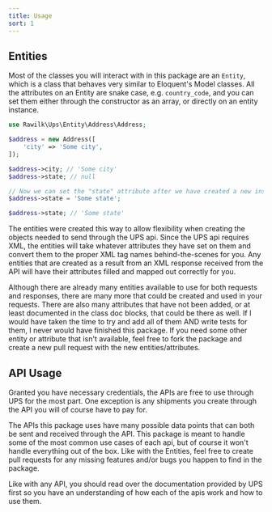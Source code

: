 ```yaml
---
title: Usage
sort: 1
---
```


## Entities

Most of the classes you will interact with in this package are an `Entity`, which is a class that behaves very similar to
Eloquent's Model classes. All the attributes on an Entity are snake case, e.g. `country_code`, and you can set them 
either through the constructor as an array, or directly on an entity instance.

```php
use Rawilk\Ups\Entity\Address\Address;

$address = new Address([
    'city' => 'Some city',
]);

$address->city; // 'Some city'
$address->state; // null

// Now we can set the "state" attribute after we have created a new instance
$address->state = 'Some state';

$address->state; // 'Some state'
```

The entities were created this way to allow flexibility when creating the objects needed to send through
the UPS api. Since the UPS api requires XML, the entities will take whatever attributes they have set on them
and convert them to the proper XML tag names behind-the-scenes for you. Any entities that are created as
a result from an XML response received from the API will have their attributes filled and mapped out
correctly for you.

Although there are already many entities available to use for both requests and responses, there are many
more that could be created and used in your requests. There are also many attributes that have not been
added, or at least documented in the class doc blocks, that could be there as well. If I would have taken
the time to try and add all of them AND write tests for them, I never would have finished this package. If
you need some other entity or attribute that isn't available, feel free to fork the package and create
a new pull request with the new entities/attributes.

## API Usage

Granted you have necessary credentials, the APIs are free to use through UPS for the most part. One exception is 
any shipments you create through the API you will of course have to pay for.

The APIs this package uses have many possible data points that can both be sent and received through the API. This
package is meant to handle some of the most common use cases of each api, but of course it won't handle everything
out of the box. Like with the Entities, feel free to create pull requests for any missing features and/or
bugs you happen to find in the package.

Like with any API, you should read over the documentation provided by UPS first so you have an understanding
of how each of the apis work and how to use them. 
